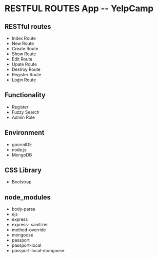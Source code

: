 # RESTFUL ROUTES App -- YelpCamp

## RESTful routes
 - Index Route
 - New Route
 - Create Route
 - Show Route
 - Edit Route
 - Upate Route
 - Destroy Route
 - Register Route
 - Login Route

## Functionality
 - Register
 - Fuzzy Search
 - Admin Role

## Environment
 - goormIDE
 - node.js
 - MongoDB

## CSS Library
 - Bootstrap
 
## node_modules
 - body-parse
 - ejs
 - express
 - express- sanitizer
 - method-override
 - mongoose
 - passport
 - passport-local
 - passport-local-mongoose
 
